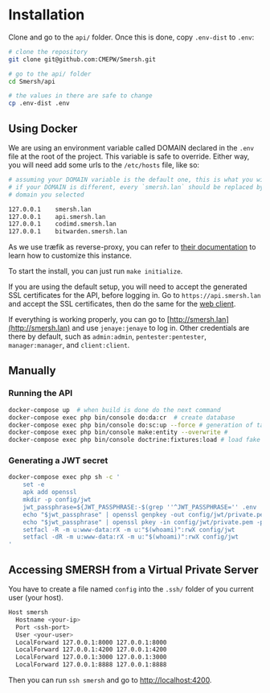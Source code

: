 # Installation

Clone and go to the `api/` folder. Once this is done, copy `.env-dist` to `.env`:

```bash
# clone the repository
git clone git@github.com:CMEPW/Smersh.git

# go to the api/ folder
cd Smersh/api

# the values in there are safe to change
cp .env-dist .env
```

## Using Docker

We are using an environment variable called DOMAIN declared in the `.env` file at the root of the project.
This variable is safe to override. Either way, you will need add some urls to the `/etc/hosts` file, like so:

```bash
# assuming your DOMAIN variable is the default one, this is what you will need to add
# if your DOMAIN is different, every `smersh.lan` should be replaced by the
# domain you selected

127.0.0.1    smersh.lan
127.0.0.1    api.smersh.lan
127.0.0.1    codimd.smersh.lan
127.0.0.1    bitwarden.smersh.lan
```

As we use træfik as reverse-proxy, you can refer to [their documentation](https://doc.traefik.io/traefik/contributing/documentation/) to learn how to customize this instance.

To start the install, you can just run `make initialize`.

If you are using the default setup, you will need to accept the generated SSL certificates for the API, before logging in.
Go to `https://api.smersh.lan` and accept the SSL certificates, then do the same for the [web client](https://smersh.lan).

If everything is working properly, you can go to [http://smersh.lan](http://smersh.lan) and use `jenaye:jenaye` to log in.
Other credentials are there by default, such as `admin:admin`, `pentester:pentester`, `manager:manager`, and `client:client`.

## Manually

### Running the API

```bash
docker-compose up  # when build is done do the next command
docker-compose exec php bin/console do:da:cr  # create database
docker-compose exec php bin/console do:sc:up --force # generation of tables
docker-compose exec php bin/console make:entity --overwrite #
docker-compose exec php bin/console doctrine:fixtures:load # load fake data

```

### Generating a JWT secret

```bash
docker-compose exec php sh -c '
    set -e
    apk add openssl
    mkdir -p config/jwt
    jwt_passphrase=${JWT_PASSPHRASE:-$(grep ''^JWT_PASSPHRASE='' .env | cut -f 2 -d ''='')}
    echo "$jwt_passphrase" | openssl genpkey -out config/jwt/private.pem -pass stdin -aes256 -algorithm rsa -pkeyopt rsa_keygen_bits:4096
    echo "$jwt_passphrase" | openssl pkey -in config/jwt/private.pem -passin stdin -out config/jwt/public.pem -pubout
    setfacl -R -m u:www-data:rX -m u:"$(whoami)":rwX config/jwt
    setfacl -dR -m u:www-data:rX -m u:"$(whoami)":rwX config/jwt
'
```

## Accessing SMERSH from a Virtual Private Server

You have to create a file named `config` into the `.ssh/` folder of you current user (your host).

```bash
Host smersh
  Hostname <your-ip>
  Port <ssh-port>
  User <your-user>
  LocalForward 127.0.0.1:8000 127.0.0.1:8000
  LocalForward 127.0.0.1:4200 127.0.0.1:4200
  LocalForward 127.0.0.1:3000 127.0.0.1:3000
  LocalForward 127.0.0.1:8888 127.0.0.1:8888
```

Then you can run `ssh smersh` and go to [http://localhost:4200](http://localhost:4200).

